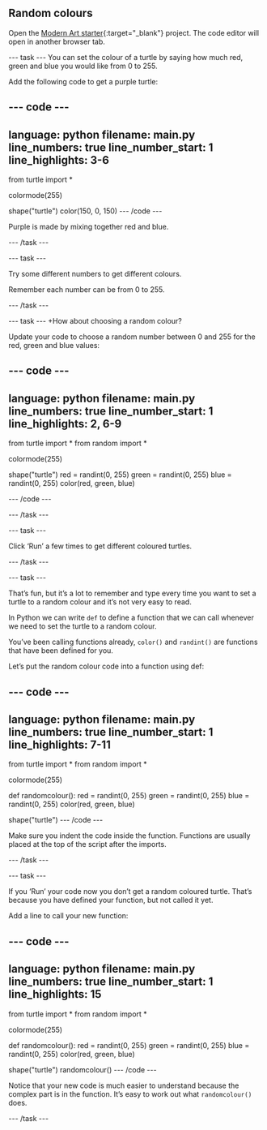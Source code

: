 ## Random colours

Open the [Modern Art starter](https://editor.raspberrypi.org/en/projects/modern-art-starter){:target="_blank"} project. The code editor will open in another browser tab.

--- task ---
You can set the colour of a turtle by saying how much red, green and blue you would like from 0 to 255. 

Add the following code to get a purple turtle:

--- code ---
---
language: python
filename: main.py
line_numbers: true
line_number_start: 1
line_highlights: 3-6
---
from turtle import *

colormode(255)

shape("turtle")
color(150, 0, 150)
--- /code ---
   
Purple is made by mixing together red and blue.

--- /task ---

--- task ---

Try some different numbers to get different colours. 

Remember each number can be from 0 to 255. 

--- /task ---

--- task ---
+How about choosing a random colour?

Update your code to choose a random number between 0 and 255 for the red, green and blue values:

--- code ---
---
language: python
filename: main.py
line_numbers: true
line_number_start: 1
line_highlights: 2, 6-9
---
from turtle import *
from random import *

colormode(255)

shape("turtle")
red = randint(0, 255)
green = randint(0, 255)
blue = randint(0, 255)
color(red, green, blue)

--- /code ---

--- /task ---

--- task ---

Click ‘Run’ a few times to get different coloured turtles.

--- /task ---

--- task ---

That’s fun, but it’s a lot to remember and type every time you want to set a turtle to a random colour and it’s not very easy to read. 

In Python we can write `def` to define a function that we can call whenever we need to set the turtle to a random colour. 

You’ve been calling functions already, `color()` and `randint()` are functions that have been defined for you. 

Let’s put the random colour code into a function using def:

--- code ---
---
language: python
filename: main.py
line_numbers: true
line_number_start: 1
line_highlights: 7-11
---
from turtle import *
from random import *

colormode(255)


def randomcolour():
    red = randint(0, 255)
    green = randint(0, 255)
    blue = randint(0, 255)
    color(red, green, blue)


shape("turtle")
--- /code ---
      
Make sure you indent the code inside the function. Functions are usually placed at the top of the script after the imports. 

--- /task ---

--- task ---

If you ‘Run’ your code now you don’t get a random coloured turtle. That’s because you have defined your function, but not called it yet. 
  
Add a line to call your new function:
  
--- code ---
---
language: python
filename: main.py
line_numbers: true
line_number_start: 1
line_highlights: 15
---
from turtle import *
from random import *

colormode(255)


def randomcolour():
    red = randint(0, 255)
    green = randint(0, 255)
    blue = randint(0, 255)
    color(red, green, blue)


shape("turtle")
randomcolour()
--- /code ---

Notice that your new code is much easier to understand because the complex part is in the function. It’s easy to work out what `randomcolour()` does.

--- /task ---

  



